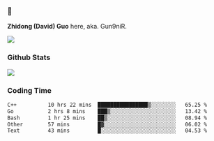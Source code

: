 ### 👋 

**Zhidong (David) Guo** here, aka. Gun9niR.

![](https://komarev.com/ghpvc/?username=Gun9niR&label=Total+Views)

### Github Stats

<img src="https://github-readme-stats.vercel.app/api?username=Gun9niR&count_private=true&show_icons=true&theme=vue-dark&hide_title=true">

### Coding Time

<!--START_SECTION:waka-->

```txt
C++          10 hrs 22 mins  ████████████████▒░░░░░░░░   65.25 %
Go           2 hrs 8 mins    ███▒░░░░░░░░░░░░░░░░░░░░░   13.42 %
Bash         1 hr 25 mins    ██▒░░░░░░░░░░░░░░░░░░░░░░   08.94 %
Other        57 mins         █▓░░░░░░░░░░░░░░░░░░░░░░░   06.02 %
Text         43 mins         █░░░░░░░░░░░░░░░░░░░░░░░░   04.53 %
```

<!--END_SECTION:waka-->
